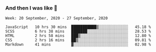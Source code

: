  ### And then I was like 🥱
<!--
**Mat2ja/Mat2ja** is a ✨ _special_ ✨ repository because its `README.md` (this file) appears on your GitHub profile.

Here are some ideas to get you started:

- 🔭 I’m currently working on ...
- 🌱 I’m currently learning ...
- 👯 I’m looking to collaborate on ...
- 🤔 I’m looking for help with ...
- 💬 Ask me about ...
- 📫 How to reach me: ...
- 😄 Pronouns: ...
- ⚡ Fun fact: ...
-->

<!--START_SECTION:waka-->
```text
Week: 20 September, 2020 - 27 September, 2020

JavaScript   10 hrs 30 mins  ███████████▒░░░░░░░░░░░░░   45.18 % 
SCSS         6 hrs 38 mins   ███████░░░░░░░░░░░░░░░░░░   28.53 % 
HTML         2 hrs 58 mins   ███▒░░░░░░░░░░░░░░░░░░░░░   12.80 % 
CSS          2 hrs 16 mins   ██▒░░░░░░░░░░░░░░░░░░░░░░   09.81 % 
Markdown     41 mins         ▓░░░░░░░░░░░░░░░░░░░░░░░░   02.98 % 
```
<!--END_SECTION:waka-->
